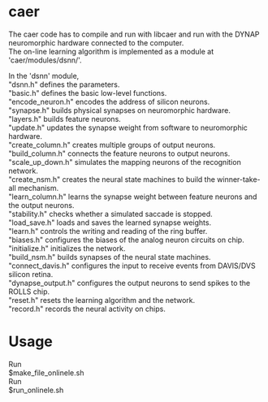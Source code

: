 # caer

The caer code has to compile and run with libcaer and run with the DYNAP neuromorphic hardware connected to the computer. <br />
The on-line learning algorithm is implemented as a module at 'caer/modules/dsnn/'. <br />

In the 'dsnn' module, <br />
"dsnn.h" defines the parameters. <br />
"basic.h" defines the basic low-level functions. <br />
"encode_neuron.h" encodes the address of silicon neurons. <br />
"synapse.h" builds physical synapses on neuromorphic hardware. <br />
"layers.h" builds feature neurons. <br />
"update.h" updates the synapse weight from software to neuromorphic hardware. <br />
"create_column.h" creates multiple groups of output neurons. <br />
"build_column.h" connects the feature neurons to output neurons. <br />
"scale_up_down.h" simulates the mapping neurons of the recognition network. <br />
"create_nsm.h" creates the neural state machines to build the winner-take-all mechanism. <br />
"learn_column.h" learns the synapse weight between feature neurons and the output neurons. <br />
"stability.h" checks whether a simulated saccade is stopped. <br />
"load_save.h" loads and saves the learned synapse weights. <br />
"learn.h" controls the writing and reading of the ring buffer. <br />
"biases.h" configures the biases of the analog neuron circuits on chip. <br />
"initialize.h" initializes the network. <br />
"build_nsm.h" builds synapses of the neural state machines. <br /> 
"connect_davis.h" configures the input to receive events from DAVIS/DVS silicon retina. <br />
"dynapse_output.h" configures the output neurons to send spikes to the ROLLS chip. <br />
"reset.h" resets the learning algorithm and the network. <br />
"record.h" records the neural activity on chips. <br />

# Usage
Run <br />
$make_file_onlinele.sh <br />
Run <br />
$run_onlinele.sh <br />
